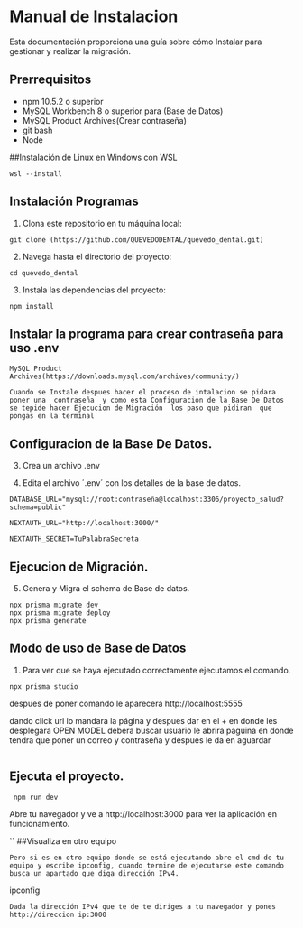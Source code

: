 # Manual de Instalacion

Esta documentación proporciona una guía sobre cómo Instalar para gestionar y realizar la migración.
## Prerrequisitos

 * npm 10.5.2 o superior
 *  MySQL Workbench 8 o superior para (Base de Datos)
 *  MySQL Product Archives(Crear contraseña)
 *  git bash
 * Node
   
##Instalación de Linux en Windows con WSL
```
wsl --install
```

## Instalación Programas 

1. Clona este repositorio en tu máquina local:

```
git clone (https://github.com/QUEVEDODENTAL/quevedo_dental.git)
```

2. Navega hasta el directorio del proyecto:
```
cd quevedo_dental
```

3. Instala las dependencias del proyecto:
```
npm install

````
## Instalar la programa para crear contraseña para uso .env
```
MySQL Product Archives(https://downloads.mysql.com/archives/community/)

Cuando se Instale despues hacer el proceso de intalacion se pidara   poner una  contraseña  y como esta Configuracion de la Base De Datos se tepide hacer Ejecucion de Migración  los paso que pidiran  que pongas en la terminal
```
## Configuracion de la Base De Datos.

3. Crea un archivo .env

4. Edita el archivo ´.env´ con los detalles de la base de datos.

```
DATABASE_URL="mysql://root:contraseña@localhost:3306/proyecto_salud?schema=public"

NEXTAUTH_URL="http://localhost:3000/"

NEXTAUTH_SECRET=TuPalabraSecreta
`````
## Ejecucion de Migración.

5. Genera y Migra el schema de Base de datos.

````
npx prisma migrate dev
npx prisma migrate deploy
npx prisma generate

````
## Modo de uso de Base de Datos
1. Para ver que se haya ejecutado correctamente ejecutamos el comando.
```
npx prisma studio
```

despues de poner  comando  le aparecerá  http://localhost:5555 

dando click url lo mandara  la página  y despues  dar en  el + en donde  les desplegara  OPEN MODEL  debera buscar usuario le abrira  paguina en donde  tendra que poner un  correo y contraseña  y despues le da en aguardar   

````
`````
## Ejecuta el proyecto.
````
 npm run dev
````


 Abre tu navegador y ve a http://localhost:3000 para ver la aplicación en funcionamiento.

``
##Visualiza  en otro equipo
```
Pero si es en otro equipo donde se está ejecutando abre el cmd de tu equipo y escribe ipconfig, cuando termine de ejecutarse este comando busca un apartado que diga dirección IPv4.

`````
ipconfig
``````
Dada la dirección IPv4 que te de te diriges a tu navegador y pones
http://direccion ip:3000



